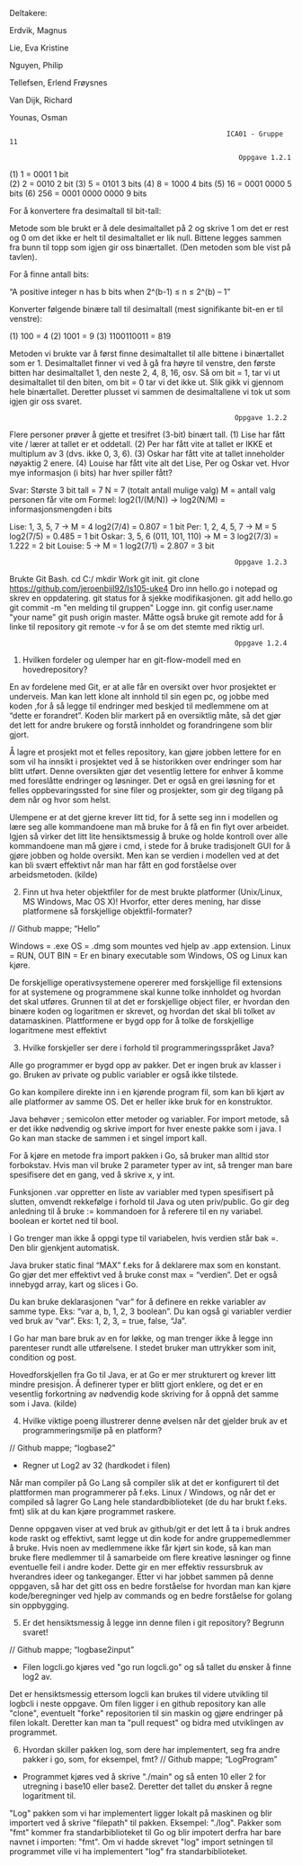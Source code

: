  Deltakere:
 
 Erdvik, Magnus
 
 Lie, Eva Kristine
 
 Nguyen, Philip
 
 Tellefsen, Erlend Frøysnes
 
 Van Dijk, Richard
 
 Younas, Osman
 
                                                          ICA01 - Gruppe 11

                                                             Oppgave 1.2.1

(1) 1 =  0001
1 bit  
(2) 2 = 0010
2 bit
(3) 5  = 0101 
3 bits
(4) 8  = 1000
4 bits
(5) 16 = 0001 0000
5 bits
(6) 256 = 0001 0000 0000
9 bits

For å konvertere fra desimaltall til bit-tall:

Metode som ble brukt er å dele desimaltallet på 2 og skrive 1 om det er rest og 0 om det ikke er helt til desimaltallet er lik null. Bittene legges sammen fra bunn til topp som igjen gir oss binærtallet.  (Den metoden som ble vist på tavlen). 

For å finne antall bits:

“A positive integer n has b bits when 2^(b-1) ≤ n ≤ 2^(b) – 1”

Konverter følgende binære tall til desimaltall (mest signifikante bit-en er til venstre): 

(1) 100 = 4
(2) 1001 = 9
(3) 1100110011 = 819

Metoden vi brukte var å først finne desimaltallet til alle bittene i binærtallet som er 1. Desimaltallet finner vi ved å gå fra høyre til venstre, den første bitten har desimaltallet 1, den neste 2, 4, 8, 16, osv. Så om bit = 1, tar vi ut desimaltallet til den biten, om bit = 0 tar vi det ikke ut. Slik gikk vi gjennom hele binærtallet. Deretter plusset vi sammen de desimaltallene vi tok ut som igjen gir oss svaret.



                                                            Oppgave 1.2.2 

Flere personer prøver å gjette et tresifret (3-bit) binært tall. 
(1) Lise har fått vite / lærer at tallet er et oddetall. 
(2) Per har fått vite at tallet er IKKE et multiplum av 3 (dvs. ikke 0, 3, 6). 
(3) Oskar har fått vite at tallet inneholder nøyaktig 2 enere. 
(4) Louise har fått vite alt det Lise, Per og Oskar vet. 
Hvor mye informasjon (i bits) har hver spiller fått? 

Svar:
Største 3 bit tall = 7 
N = 7 (totalt antall mulige valg)
M = antall valg personen får vite om
Formel: log2(1/(M/N)) -> log2(N/M) = informasjonsmengden i bits

Lise: 1, 3, 5, 7 -> M = 4
log2(7/4) = 0.807 = 1 bit
Per: 1, 2, 4, 5, 7 -> M = 5
log2(7/5) = 0.485 = 1 bit
Oskar: 3, 5, 6  (011, 101, 110) -> M = 3
log2(7/3) = 1.222 = 2 bit
Louise: 5 -> M = 1
log2(7/1) = 2.807 = 3 bit





                                                            Oppgave 1.2.3


Brukte Git Bash.
cd C:/
mkdir Work
git init.
git clone https://github.com/jeroenbijl92/Is105-uke4
Dro inn hello.go i notepad og skrev en oppdatering.
git status for å sjekke modifikasjonen.
git add hello.go
git commit -m "en melding til gruppen"
 Logge inn. git config user.name "your name"
git push origin master.
 Måtte også bruke git remote add for å linke til repository
git remote -v for å se om det stemte med riktig url.



                                                            Oppgave 1.2.4
                                                            
                                                            
                                                            
1) Hvilken fordeler og ulemper har en git-flow-modell med en hovedrepository? 

En av fordelene med Git, er at alle får en oversikt over hvor prosjektet er underveis.
Man kan lett klone alt innhold til sin egen pc, og jobbe med koden ,for å så legge til endringer med beskjed til medlemmene om at “dette er forandret”. 
Koden blir markert på en oversiktlig måte, så det gjør det lett for andre brukere og forstå innholdet og forandringene som blir gjort. 

Å lagre et prosjekt mot et felles repository, kan gjøre jobben lettere for en som vil ha innsikt i prosjektet ved å se historikken over endringer som har blitt utført. Denne oversikten gjør det vesentlig lettere for enhver å komme med foreslåtte endringer og løsninger.
Det er også en grei løsning for et felles oppbevaringssted for sine filer og prosjekter, som gir deg tilgang på dem når og hvor som helst.

Ulempene er at det gjerne krever litt tid, for å sette seg inn i modellen og lære seg alle kommandoene man må bruke for å få en fin flyt over arbeidet.
Igjen så virker det litt lite hensiktsmessig å bruke og holde kontroll over alle kommandoene man må gjøre i cmd, i stede for å bruke tradisjonelt GUI for å gjøre jobben og holde oversikt.
Men kan se verdien i modellen ved at det kan bli svært effektivt når man har fått en god forståelse over arbeidsmetoden. (kilde)


2) Finn ut hva heter objektfiler for de mest brukte platformer
 (Unix/Linux, MS Windows, Mac OS X)! Hvorfor, etter deres mening, har disse
 platformene så forskjellige objektfil-formater?
 
// Github mappe; “Hello”

Windows = .exe
OS = .dmg som mountes ved hjelp av .app extension.
Linux = RUN, OUT
BIN = Er en binary executable som Windows, OS og Linux kan kjøre.



De forskjellige operativsystemene opererer med forskjellige fil extensions for at systemene og programmene skal kunne tolke innholdet og hvordan det skal utføres.
Grunnen til at det er forskjellige object filer, er hvordan den binære koden og logaritmen er skrevet, og hvordan det skal bli tolket av datamaskinen.
Plattformene er bygd opp for å tolke de forskjellige logaritmene mest effektivt


3) Hvilke forskjeller ser dere i forhold til programmeringsspråket Java?

Alle go programmer er bygd opp av pakker. Det er ingen bruk av klasser i go. Bruken av private og public variabler er også ikke tilstede.

Go kan kompilere direkte inn i en kjørende program fil, som kan bli kjørt av alle platformer av samme OS. Det er heller ikke bruk for en konstruktor.

Java behøver ; semicolon etter metoder og variabler.
For import metode, så er det ikke nødvendig og skrive import for hver eneste pakke som i java. I Go kan man stacke de sammen i et singel import kall.

For å kjøre en metode fra import pakken i Go, så bruker man alltid stor forbokstav.
Hvis man vil bruke 2 parameter typer av int, så trenger man bare spesifisere det en gang, ved å skrive x, y int.

Funksjonen .var oppretter en liste av variabler med typen spesifisert på slutten, omvendt rekkefølge i forhold til Java og uten priv/public.
Go gir deg anledning til å bruke := kommandoen for å referere til en ny variabel.
boolean er kortet ned til bool.

I Go trenger man ikke å oppgi type til variabelen, hvis verdien står bak =. Den blir gjenkjent automatisk. 

Java bruker static final “MAX” f.eks for å deklarere max som en konstant. Go gjør det mer effektivt ved å bruke const max = “verdien”.
Det er også innebygd array, kart og slices i Go.

Du kan bruke deklarasjonen “var” for å definere en rekke variabler av samme type. Eks: “var a, b, 1, 2, 3 boolean”. Du kan også gi variabler verdier ved bruk av “var”. Eks: 1, 2, 3, = true, false, “Ja”. 

I Go har man bare bruk av en for løkke, og man trenger ikke å legge inn parenteser rundt alle utførelsene. I stedet bruker man uttrykker som init, condition og post.

Hovedforskjellen fra Go til Java, er at Go er mer strukturert og krever litt mindre presisjon. Å definerer typer er blitt gjort enklere, og det er en vesentlig forkortning av nødvendig kode skriving for å oppnå det samme som i Java. (kilde)

 
4) Hvilke viktige poeng illustrerer denne øvelsen når det gjelder bruk av et programmeringsmiljø på en platform?

// Github mappe; “logbase2”

- Regner ut Log2 av 32 (hardkodet i filen)

Når man compiler på Go Lang så compiler slik at det er konfigurert til det plattformen man programmerer på f.eks. Linux / Windows, og når det er compiled så lagrer Go Lang hele standardbiblioteket (de du har brukt f.eks. fmt) slik at du kan kjøre programmet raskere.

Denne oppgaven viser at ved bruk av github/git er det lett å ta i bruk andres kode raskt og effektivt, samt legge ut din kode for andre gruppemedlemmer å bruke. 
Hvis noen av medlemmene ikke får kjørt sin kode, så kan man bruke flere medlemmer til å samarbeide om flere kreative løsninger og finne eventuelle feil i andre koder. Dette gir en mer effektiv ressursbruk av hverandres ideer og tankeganger. 
Etter vi har jobbet sammen på denne oppgaven, så har det gitt oss en bedre forståelse for hvordan man kan kjøre kode/beregninger ved hjelp av commands og en bedre forståelse for golang sin oppbygging.




5) Er det hensiktsmessig å legge inn denne filen i git repository? Begrunn svaret!

// Github mappe; “logbase2input”
- Filen logcli.go kjøres ved "go run logcli.go" og så tallet du ønsker å finne log2 av. 

Det er hensiktsmessig ettersom logcli kan brukes til videre utvikling til logbcli i neste oppgave. Om filen ligger i en github repository kan alle "clone", eventuelt "forke" repositorien til sin maskin og gjøre endringer på filen lokalt. Deretter kan man ta "pull request" og bidra med utviklingen av programmet. 


6) Hvordan skiller pakken log​, som dere har implementert, seg fra andre pakker i go, som, for eksempel, fmt​? 
// Github mappe; “LogProgram”
- Programmet kjøres ved å skrive "./main" og så enten 10 eller 2 for utregning i base10 eller base2. Deretter det tallet du ønsker å regne logaritment til. 

"Log" pakken som vi har implementert ligger lokalt på maskinen og blir importert ved å skrive "filepath" til pakken. Eksempel: "./log". Pakker som "fmt" kommer fra standarbiblioteket til Go og blir impotert derfra har bare navnet i importen: "fmt". Om vi hadde skrevet "log" import setningen til programmet ville vi ha implementert "log" fra standarbiblioteket. 







 







